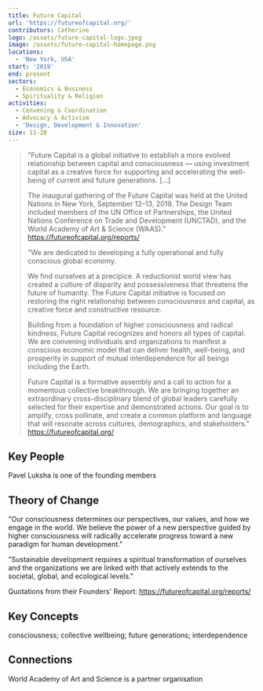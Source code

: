 ```yaml
---
title: Future Capital
url: 'https://futureofcapital.org/'
contributors: Catherine
logo: /assets/future-capital-logo.jpeg
image: /assets/future-capital-homepage.png
locations:
  - 'New York, USA'
start: '2019'
end: present
sectors:
  - Economics & Business
  - Spirituality & Religion
activities:
  - Convening & Coordination
  - Advocacy & Activism
  - 'Design, Development & Innovation'
size: 11-20
---
```

> "Future Capital is a global initiative to establish a more evolved relationship between capital and consciousness — using investment capital as a creative force for supporting and accelerating the well-being of current and future generations. [...]
> 
> The inaugural gathering of the Future Capital was held at the United Nations in New York, September 12–13, 2019. The Design Team included members of the UN Office of Partnerships, the United Nations Conference on Trade and Development (UNCTAD), and the World Academy of Art & Science (WAAS)."
> https://futureofcapital.org/reports/ 
> 
> "We are dedicated to developing a fully operational and fully conscious global economy.
> 
> We find ourselves at a precipice. A reductionist world view has created a culture of disparity and possessiveness that threatens the future of humanity. The Future Capital initiative is focused on restoring the right relationship between consciousness and capital, as creative force and constructive resource.
> 
> Building from a foundation of higher consciousness and radical kindness, Future Capital recognizes and honors all types of capital. We are convening individuals and organizations to manifest a conscious economic model that can deliver health, well-being, and prosperity in support of mutual interdependence for all beings including the Earth.
> 
> Future Capital is a formative assembly and a call to action for a momentous collective breakthrough. We are bringing together an extraordinary cross-disciplinary blend of global leaders carefully selected for their expertise and demonstrated actions. Our goal is to amplify, cross pollinate, and create a common platform and language that will resonate across cultures, demographics, and stakeholders."
> https://futureofcapital.org/ 

## Key People

Pavel Luksha is one of the founding members

## Theory of Change

"Our consciousness determines our perspectives, our values, and how we engage in the world. We believe the power of a new perspective guided by higher consciousness will radically accelerate progress toward a new paradigm for human development." 



"Sustainable development requires a spiritual transformation of ourselves and the organizations we are linked with that actively extends to the societal, global, and ecological levels."



Quotations from their Founders' Report: https://futureofcapital.org/reports/

## Key Concepts

consciousness; collective wellbeing; future generations; interdependence

## Connections

World Academy of Art and Science is a partner organisation
